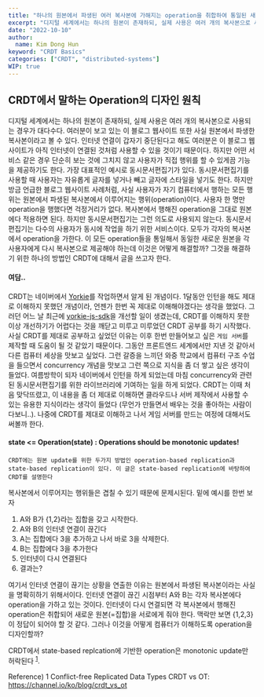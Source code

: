 ```yaml
---
title: "하나의 원본에서 파생된 여러 복사본에 가해지는 operation을 취합하여 통일된 새로운 원본을 만드는 마술(CRDT) - 1. Operation의 디자인 방법"
excerpt: "디지털 세계에서는 하나의 원본이 존재하되, 실제 사용은 여러 개의 복사본으로 사용되는 경우가 대다수다. 때에 따라, 원본에서 파생된 복사본에서는 operation이 가해질 수 있다. 가장 대표적인 예시로 동시문서편집기가 있다. 동시문서편집기를 사용할 때 각 사용자의 문서편집행위는 사실 원본에서 파생된 복사본에서 이루어지는 operation이다. 각 복사본에 행해진 operation은 나중에 추합되어 새로운 원본을 만들게 되는데 각 operation을 통일하기 위해서 사용되는 CRDT를 이해하기 위한 첫 관문인 operation의 디자인 방법에 대해서 탐구하겠다."
date: "2022-10-10"
author:
  name: Kim Dong Hun
keyword: "CRDT Basics"
categories: ["CRDT", "distributed-systems"]
WIP: true
---
```


## CRDT에서 말하는 Operation의 디자인 원칙

디지털 세계에서는 하나의 원본이 존재하되, 실제 사용은 여러 개의 복사본으로 사용되는 경우가 대다수다. 여러분이 보고 있는 이 블로그 웹사이트 또한 사실 원본에서 파생한 복사본이라고 볼 수 있다. 인터넷 연결이 갑자기 중단된다고 해도 여러분은 이 블로그 웹사이트가 아직 인터넷이 연결된 것처럼 사용할 수 있을 것이기 때문이다. 하지만 어떤 서비스 같은 경우 단순히 보는 것에 그치지 않고 사용자가 직접 행위를 할 수 있게끔 기능을 제공하기도 한다. 가장 대표적인 예시로 동시문서편집기가 있다. 동시문서편집기를 사용할 때 사용자는 자유롭게 글자를 넣거나 빼고 글자에 스타일을 넣기도 한다. 하지만 방금 언급한 블로그 웹사이트 사례처럼, 사실 사용자가 자기 컴퓨터에서 행하는 모든 행위는 원본에서 파생된 복사본에서 이루어지는 행위(operation)이다. 사용자 한 명만 operation을 행했다면 걱정거리가 없다. 복사본에서 행해진 operation을 그대로 원본에다 적용하면 된다. 하지만 동시문서편집기는 그런 의도로 사용되지 않는다. 동시문서편집기는 다수의 사용자가 동시에 작업을 하기 위한 서비스이다. 모두가 각자의 복사본에서 operation을 가한다. 이 모든 operation들을 통일해서 동일한 새로운 원본을 각 사용자에게 다시 복사본으로 제공해야 하는데 이것은 어떻게 해결할까? 그것을 해결하기 위한 하나의 방법인 CRDT에 대해서 글을 쓰고자 한다.

#### 여담..

CRDT는 네이버에서 [Yorkie](https://yorkie.dev/)를 작업하면서 알게 된 개념이다. 1달동안 인턴을 해도 제대로 이해하지 못했던 개념이라, 언젠가 한번 꼭 제대로 이해해야겠다는 생각을 했었다. 그러던 어느 날 최근에 [yorkie-js-sdk](https://github.com/yorkie-team/yorkie-js-sdk)을 개선할 일이 생겼는데, CRDT를 이해하지 못한 이상 개선하기가 어렵다는 것을 깨닫고 미루고 미루었던 CRDT 공부를 하기 시작했다. 사실 CRDT를 제대로 공부하고 싶었던 이유는 이후 한번 만들어보고 싶은 `게임 서버`를 제작할 때 도움이 될 것 같았기 때문이다. 그동안 프론트엔드 세계에서만 지낸 것 같아서 다른 컴퓨터 세상을 맛보고 싶었다. 그런 갈증을 느끼던 와중 학교에서 컴퓨터 구조 수업을 들으면서 concurrency 개념을 맛보고 그런 쪽으로 지식을 좀 더 쌓고 싶은 생각이 들었다. 여름방학이 되자 네이버에서 인턴을 하게 되었는데 마침 concurrency와 관련된 동시문서편집기를 위한 라이브러리에 기여하는 일을 하게 되었다. CRDT는 이때 처음 맞닥뜨렸고, 이 내용을 좀 더 제대로 이해하면 클라우드나 서버 제작에서 사용할 수 있는 유용한 지식이라는 생각이 들었다 (무언가 만들면서 배우는 것을 좋아하는 사람이다보니..). 나중에 CRDT를 제대로 이해하고 나서 게임 서버를 만드는 여정에 대해서도 써볼까 한다.

#### state <= Operation(state) : Operations should be monotonic updates!

`CRDT에는 원본 update를 위한 두가지 방법인 operation-based replication과 state-based replication이 있다. 이 글은 state-based replication에 바탕하여 CRDT를 설명한다`

복사본에서 이루어지는 행위들은 겹칠 수 있기 때문에 문제시된다. 밑에 예시를 한번 보자

1. A와 B가 {1,2}라는 집합을 갖고 시작한다.
2. A와 B의 인터넷 연결이 끊긴다
3. A는 집합에다 3을 추가하고 나서 바로 3을 삭제한다.
4. B는 집합에다 3을 추가한다
5. 인터넷이 다시 연결된다
6. 결과는?

여기서 인터넷 연결이 끊기는 상황을 연출한 이유는 원본에서 파생된 복사본이라는 사실을 명확히하기 위해서이다. 인터넷 연결이 끊긴 시점부터 A와 B는 각자 복사본에다 operation을 가하고 있는 것이다. 인터넷이 다시 연결되면 각 복사본에서 행해진 operation은 취합되어 새로운 원본(=집합)을 서로에게 줘야 한다. 맥락만 보면 {1,2,3}이 정답이 되어야 할 것 같다. 그러나 이것을 어떻게 컴퓨터가 이해하도록 operation을 디자인할까?

CRDT에서 state-based replcation에 기반한 operation은 monotonic update만 허락된다 <sup>[1](#footnote_1)</sup>.

Reference)
<a name="footnote_1">1</a> Conflict-free Replicated Data Types
CRDT vs OT: https://channel.io/ko/blog/crdt_vs_ot
